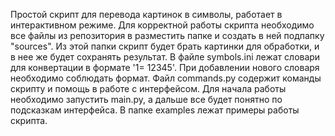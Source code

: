 Простой скрипт для перевода картинок в символы, работает в
интерактивном режиме. Для корректной работы скрипта необходимо все
файлы из репозитория в разместить папке и создать в ней подпапку
"sources". Из этой папки скрипт будет брать картинки для обработки, и
в нее же будет сохранять результат. В файле symbols.ini лежат словари
для конвертации в формате '1= 12345'. При добавлении нового словаря
необходимо соблюдать формат. Файл commands.py содержит команды скрипту
и помощь в работе с интерфейсом. Для начала работы необходимо запустить
main.py, а дальше все будет понятно по подсказкам интерфейса. В
папке examples лежат примеры работы скрипта.
